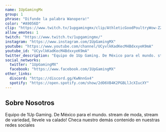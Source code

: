 ```yaml
---
name: 1UpGamingMx
group: 1
phrase: "Difunde la palabra Wanopera!"
color: "#A9056D"
clip: "https://www.twitch.tv/1upgamingmx/clip/AthleticGoodPoultryWow-ZZgdFmxaCqUSf5-E"
allow_emotes: 1
twitch: "https://www.twitch.tv/1upgamingmx/"
instagram: "https://www.instagram.com/1UpGamingMX"
youtube: "https://www.youtube.com/channel/UCyvlkKadKecM4BdxxyeK9mA"
youtube_id: "UCyvlkKadKecM4BdxxyeK9mA"
twitter_description: "Equipo de 1Up Gaming. De México para el mundo. stream de moda, stream de variedad, llevele va calado! Checa nuestro demás contenido en nuestras redes sociales"
social_networks:
  twitter: "1UpGamingMX"
  facebook: "https://www.facebook.com/1UpGamingMX"
other_links:
  discord: "https://discord.gg/KwNnnGx4"
  spotify: "https://open.spotify.com/show/2dO6VB4K2PGBLlJcXIucXY"
---
```

<h2>Sobre <span class="cursive">Nosotros</span></h2>
<p class="streamer-about">Equipo de 1Up Gaming. De México para el mundo. stream de moda, stream de variedad, llevele va calado! Checa nuestro demás contenido en nuestras redes sociales</p>